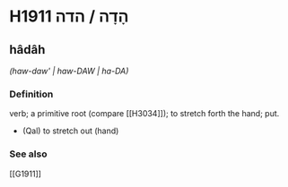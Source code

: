 # H1911 הָדָה / הדה

## hâdâh

_(haw-daw' | haw-DAW | ha-DA)_

### Definition

verb; a primitive root (compare [[H3034]]); to stretch forth the hand; put.

- (Qal) to stretch out (hand)
### See also

[[G1911]]

